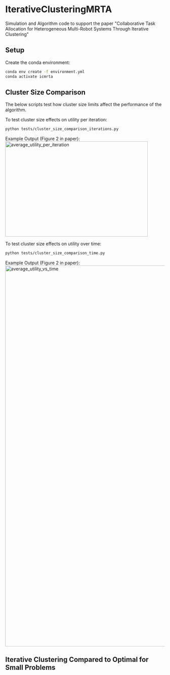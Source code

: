 # IterativeClusteringMRTA
Simulation and Algorithm code to support the paper "Collaborative Task Allocation for Heterogeneous Multi-Robot Systems Through Iterative Clustering"


## Setup
Create the conda environment:

```bash
conda env create -f environment.yml
conda activate icmrta
```

## Cluster Size Comparison
The below scripts test how cluster size limits affect the performance of the algorithm.

To test cluster size effects on utility per iteration:
```bash
python tests/cluster_size_comparison_iterations.py
```
Example Output (Figure 2 in paper):
<img width="450" height="300" alt="average_utility_per_iteration" src="https://github.com/user-attachments/assets/dffa8eec-d455-49c2-93ed-f2485780dc95" />

To test cluster size effects on utility over time:

```bash
python tests/cluster_size_comparison_time.py
```
Example Output (Figure 2 in paper):
<img width="1800" height="1200" alt="average_utility_vs_time" src="https://github.com/user-attachments/assets/5255add3-87be-4fd6-bc52-bd5b4fb7daa0" />

## Iterative Clustering Compared to Optimal for Small Problems
 
